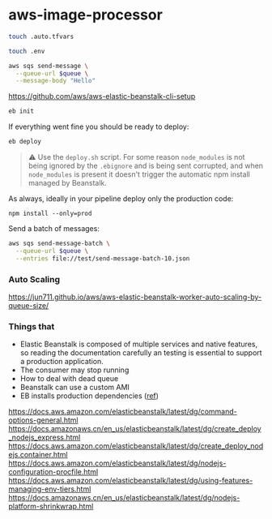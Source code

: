 # aws-image-processor


```sh
touch .auto.tfvars
```



```sh
touch .env
```

```sh
aws sqs send-message \
  --queue-url $queue \
  --message-body "Hello"
```

https://github.com/aws/aws-elastic-beanstalk-cli-setup

```sh
eb init
```

If everything went fine you should be ready to deploy:

```sh
eb deploy
```

> ⚠️ Use the `deploy.sh` script. For some reason `node_modules` is not being ignored by the `.ebignore` and is being sent corrupted, and when `node_modules` is present it doesn't trigger the automatic npm install managed by Beanstalk.


As always, ideally in your pipeline deploy only the production code:

```
npm install --only=prod
```

Send a batch of messages:

```sh
aws sqs send-message-batch \
  --queue-url $queue \
  --entries file://test/send-message-batch-10.json
```

### Auto Scaling

https://jun711.github.io/aws/aws-elastic-beanstalk-worker-auto-scaling-by-queue-size/

### Things that

- Elastic Beanstalk is composed of multiple services and native features, so reading the documentation carefully an testing is essential to support a production application.
- The consumer may stop running
- How to deal with dead queue
- Beanstalk can use a custom AMI
- EB installs production dependencies ([ref](https://docs.aws.amazon.com/elasticbeanstalk/latest/dg/nodejs-platform-dependencies.html))

https://docs.aws.amazon.com/elasticbeanstalk/latest/dg/command-options-general.html
https://docs.amazonaws.cn/en_us/elasticbeanstalk/latest/dg/create_deploy_nodejs_express.html
https://docs.aws.amazon.com/elasticbeanstalk/latest/dg/create_deploy_nodejs.container.html
https://docs.aws.amazon.com/elasticbeanstalk/latest/dg/nodejs-configuration-procfile.html
https://docs.aws.amazon.com/elasticbeanstalk/latest/dg/using-features-managing-env-tiers.html
https://docs.amazonaws.cn/en_us/elasticbeanstalk/latest/dg/nodejs-platform-shrinkwrap.html
